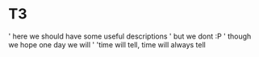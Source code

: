 # T3
' here we should have some useful descriptions
' but we dont :P
' though we hope one day we will
'
'time will tell, time will always tell
